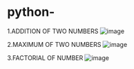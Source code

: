 # python-

1.ADDITION OF TWO NUMBERS
![image](https://github.com/user-attachments/assets/40e32702-f67d-4251-b45a-464b45ce53b3)

2.MAXIMUM OF TWO NUMBERS 
![image](https://github.com/user-attachments/assets/d9fe326b-80c0-4da3-8764-1d577d2885c2)

3.FACTORIAL OF NUMBER
![image](https://github.com/user-attachments/assets/2ea783b4-7a72-407a-b18b-41ea1894962d)
